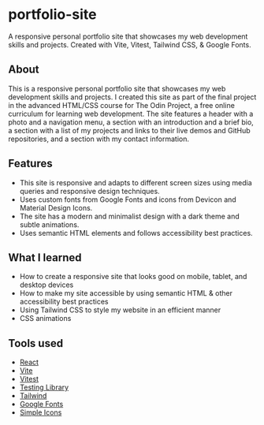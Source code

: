# portfolio-site

A responsive personal portfolio site that showcases my web development skills and projects. Created with Vite, Vitest, Tailwind CSS, &amp; Google Fonts.

## About

This is a responsive personal portfolio site that showcases my web development skills and projects. I created this site as part of the final project in the advanced HTML/CSS course for The Odin Project, a free online curriculum for learning web development. The site features a header with a photo and a navigation menu, a section with an introduction and a brief bio, a section with a list of my projects and links to their live demos and GitHub repositories, and a section with my contact information.

## Features

- This site is responsive and adapts to different screen sizes using media queries and responsive design techniques.
- Uses custom fonts from Google Fonts and icons from Devicon and Material Design Icons.
- The site has a modern and minimalist design with a dark theme and subtle animations.
- Uses semantic HTML elements and follows accessibility best practices.

## What I learned

- How to create a responsive site that looks good on mobile, tablet, and desktop devices
- How to make my site accessible by using semantic HTML & other accessibility best practices
- Using Tailwind CSS to style my website in an efficient manner
- CSS animations

## Tools used

- [React](https://react.dev/)
- [Vite](https://vitejs.dev/)
- [Vitest](https://vitest.dev/)
- [Testing Library](https://testing-library.com/)
- [Tailwind](https://tailwindcss.com/)
- [Google Fonts](https://fonts.google.com/)
- [Simple Icons](https://simpleicons.org/)
